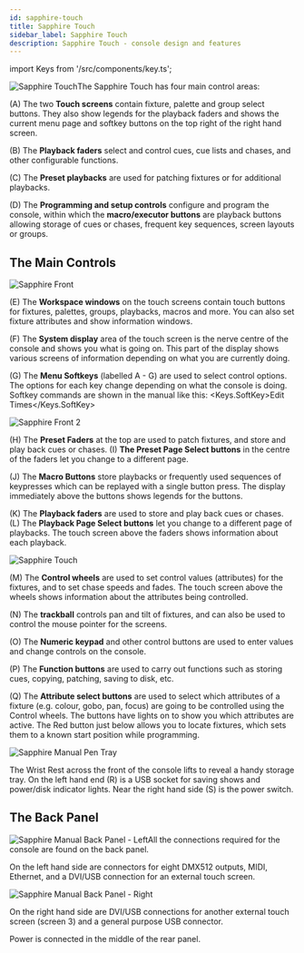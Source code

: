 ```yaml
---
id: sapphire-touch
title: Sapphire Touch
sidebar_label: Sapphire Touch
description: Sapphire Touch - console design and features
---
```


import Keys from '/src/components/key.ts';

![Sapphire Touch](/docs/images/Sapphire-Touch.png)The Sapphire Touch has four main control
areas:

\(A\) The two **Touch screens** contain fixture, palette and group select
buttons. They also show legends for the playback faders and shows the
current menu page and softkey buttons on the top right of the right hand
screen.

\(B\) The **Playback faders** select and control cues, cue lists and chases,
and other configurable functions.

\(C\) The **Preset playbacks** are used for patching fixtures or for
additional playbacks.

\(D\) The **Programming and setup controls** configure and program the console,
within which the **macro/executor buttons** are playback buttons allowing storage of cues or
chases, frequent key sequences, screen layouts or groups.

## The Main Controls

![Sapphire Front](/docs/images/Sapphire-Front.png)

\(E\) The **Workspace windows** on the touch screens contain touch buttons for
fixtures, palettes, groups, playbacks, macros and more. You can also set
fixture attributes and show information windows.

\(F\) The **System display** area of the touch screen is the nerve centre of
the console and shows you what is going on. This part of the display
shows various screens of information depending on what you are currently
doing.

\(G\) The **Menu Softkeys** (labelled A - G) are used to select control
options. The options for each key change depending on what the console
is doing. Softkey commands are shown in the manual
like this: <Keys.SoftKey>Edit Times</Keys.SoftKey>

![Sapphire Front 2](/docs/images/Sapphire-Front-2.png)

\(H\) The **Preset Faders** at the top are used to patch fixtures, and store
and play back cues or chases. \(I\) **The Preset Page Select buttons** in the
centre of the faders let you change to a different page.

\(J\) The **Macro Buttons** store playbacks or frequently used sequences of keypresses
which can be replayed with a single button press. The display immediately above the buttons shows legends for
the buttons.

\(K\) The **Playback faders** are used to store and play back cues or chases.
\(L\) The **Playback Page Select buttons** let you change to a different page
of playbacks. The touch screen above the faders shows information about
each playback.

![Sapphire Touch](/docs/images/Sapphire-Touch-2.png)

\(M\) The **Control wheels** are used to set control values (attributes) for
the fixtures, and to set chase speeds and fades. The touch screen above
the wheels shows information about the attributes being controlled.

\(N\) The **trackball** controls pan and tilt of fixtures, and can also be
used to control the mouse pointer for the screens.

\(O\) The **Numeric keypad** and other control buttons are used to enter
values and change controls on the console.

\(P\) The **Function buttons** are used to carry out functions such as storing
cues, copying, patching, saving to disk, etc.

\(Q\) The **Attribute select buttons** are used to select which attributes of
a fixture (e.g. colour, gobo, pan, focus) are going to be controlled
using the Control wheels. The buttons have lights on to show you which
attributes are active. The Red button just below allows you to locate
fixtures, which sets them to a known start position while programming.

![Sapphire Manual Pen Tray](/docs/images/Sapphire-Manual-Pen-Tray.png)

The Wrist Rest across the front of the console lifts to reveal a handy
storage tray. On the left hand end \(R\) is a USB socket for saving shows and
power/disk indicator lights. Near the right hand side \(S\) is the power
switch.

## The Back Panel

![Sapphire Manual Back Panel - Left](/docs/images/Sapphire-Manual-Back-Panel-Left.jpeg)All the connections required for the
console are found on the back panel.

On the left hand side are connectors for eight DMX512 outputs, MIDI,
Ethernet, and a DVI/USB connection for an external touch screen.

![Sapphire Manual Back Panel - Right](/docs/images/Sapphire-Manual-Back-Panel-Right.jpeg)

On the right hand side are DVI/USB connections for another external
touch screen (screen 3) and a general purpose USB connector.

Power is connected in the middle of the rear panel.
